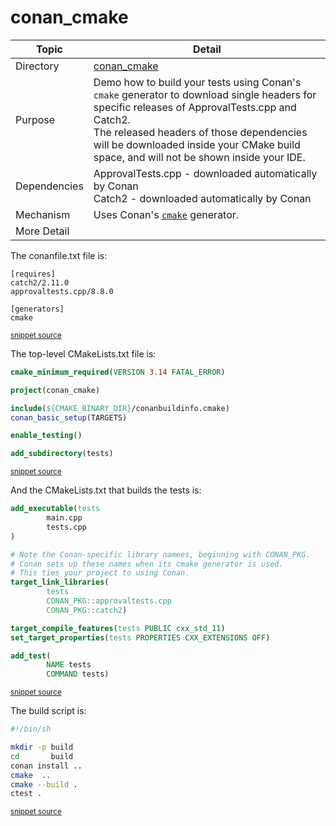 <!--
GENERATED FILE - DO NOT EDIT
This file was generated by [MarkdownSnippets](https://github.com/SimonCropp/MarkdownSnippets).
Source File: /conan_cmake/mdsource/README.source.md
To change this file edit the source file and then execute ./run_markdown_templates.sh.
-->

# conan_cmake

 <!-- include: conan_cmake. path: /conan_cmake/mdsource/conan_cmake.include.md -->
| Topic        | Detail                                                       |
| ------------ | ------------------------------------------------------------ |
| Directory    | [conan_cmake](/conan_cmake/)                                 |
| Purpose      | Demo how to build your tests using Conan's `cmake`  generator to download single headers for specific releases of ApprovalTests.cpp and Catch2.<br />The released headers of those dependencies will be downloaded inside your CMake build space, and will not be shown inside your IDE. |
| Dependencies | ApprovalTests.cpp - downloaded automatically by Conan<br/>Catch2 - downloaded automatically by Conan |
| Mechanism    | Uses Conan's [`cmake`](https://docs.conan.io/en/latest/integrations/build_system/cmake/cmake_generator.html) generator.                              |
| More Detail  |                                                              |
 <!-- end include: conan_cmake. path: /conan_cmake/mdsource/conan_cmake.include.md -->

The conanfile.txt file is:

 <!-- include: inc_conan_cmake_conanfile. path: /conan_cmake/mdsource/inc_conan_cmake_conanfile.include.md -->

```
[requires]
catch2/2.11.0
approvaltests.cpp/8.8.0

[generators]
cmake
```
<sup><a href='https://github.com/claremacrae/ApprovalTests.cpp.CMakeSamples/blob/main/./conan_cmake/conanfile.txt' title='File snippet was copied from'>snippet source</a></sup>
 <!-- end include: inc_conan_cmake_conanfile. path: /conan_cmake/mdsource/inc_conan_cmake_conanfile.include.md -->

The top-level CMakeLists.txt file is:

 <!-- include: inc_conan_cmake_cmakelists. path: /conan_cmake/mdsource/inc_conan_cmake_cmakelists.include.md -->

```cmake
cmake_minimum_required(VERSION 3.14 FATAL_ERROR)

project(conan_cmake)

include(${CMAKE_BINARY_DIR}/conanbuildinfo.cmake)
conan_basic_setup(TARGETS)

enable_testing()

add_subdirectory(tests)
```
<sup><a href='https://github.com/claremacrae/ApprovalTests.cpp.CMakeSamples/blob/main/./conan_cmake/CMakeLists.txt' title='File snippet was copied from'>snippet source</a></sup>
 <!-- end include: inc_conan_cmake_cmakelists. path: /conan_cmake/mdsource/inc_conan_cmake_cmakelists.include.md -->

And the CMakeLists.txt that builds the tests is:

 <!-- include: inc_conan_cmake_tests_cmakelists. path: /conan_cmake/mdsource/inc_conan_cmake_tests_cmakelists.include.md -->

```cmake
add_executable(tests
        main.cpp
        tests.cpp
)

# Note the Conan-specific library namees, beginning with CONAN_PKG.
# Conan sets up these names when its cmake generator is used.
# This ties your project to using Conan.
target_link_libraries(
        tests
        CONAN_PKG::approvaltests.cpp
        CONAN_PKG::catch2)

target_compile_features(tests PUBLIC cxx_std_11)
set_target_properties(tests PROPERTIES CXX_EXTENSIONS OFF)

add_test(
        NAME tests
        COMMAND tests)
```
<sup><a href='https://github.com/claremacrae/ApprovalTests.cpp.CMakeSamples/blob/main/./conan_cmake/tests/CMakeLists.txt' title='File snippet was copied from'>snippet source</a></sup>
 <!-- end include: inc_conan_cmake_tests_cmakelists. path: /conan_cmake/mdsource/inc_conan_cmake_tests_cmakelists.include.md -->

The build script is:

 <!-- include: inc_conan_cmake_build. path: /conan_cmake/mdsource/inc_conan_cmake_build.include.md -->

```bash
#!/bin/sh

mkdir -p build
cd       build
conan install ..
cmake  ..
cmake --build .
ctest .
```
<sup><a href='https://github.com/claremacrae/ApprovalTests.cpp.CMakeSamples/blob/main/./conan_cmake/build.sh' title='File snippet was copied from'>snippet source</a></sup>
 <!-- end include: inc_conan_cmake_build. path: /conan_cmake/mdsource/inc_conan_cmake_build.include.md -->
